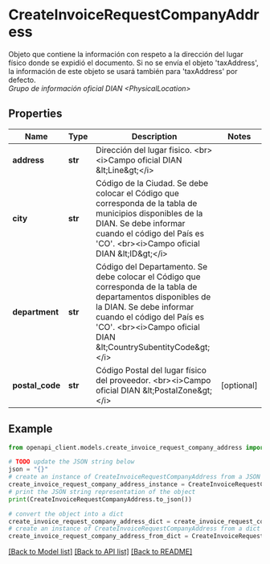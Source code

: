 # CreateInvoiceRequestCompanyAddress

Objeto que contiene la información con respeto a la dirección del lugar físico donde se expidió el documento. Si no se envía el objeto 'taxAddress', la información de este objeto se usará también para 'taxAddress' por defecto. <br><i>Grupo de información oficial DIAN &lt;PhysicalLocation&gt;</i>

## Properties

Name | Type | Description | Notes
------------ | ------------- | ------------- | -------------
**address** | **str** | Dirección del lugar fisico. &lt;br&gt;&lt;i&gt;Campo oficial DIAN &amp;lt;Line&amp;gt;&lt;/i&gt; | 
**city** | **str** | Código de la Ciudad. Se debe colocar el Código que corresponda de la tabla de municipios disponibles de la DIAN. Se debe informar cuando el código del País es &#39;CO&#39;. &lt;br&gt;&lt;i&gt;Campo oficial DIAN &amp;lt;ID&amp;gt;&lt;/i&gt; | 
**department** | **str** | Código del Departamento. Se debe colocar el Código que corresponda de la tabla de departamentos disponibles de la DIAN. Se debe informar cuando el código del País es &#39;CO&#39;. &lt;br&gt;&lt;i&gt;Campo oficial DIAN &amp;lt;CountrySubentityCode&amp;gt;&lt;/i&gt; | 
**postal_code** | **str** | Código Postal del lugar físico del proveedor. &lt;br&gt;&lt;i&gt;Campo oficial DIAN &amp;lt;PostalZone&amp;gt;&lt;/i&gt; | [optional] 

## Example

```python
from openapi_client.models.create_invoice_request_company_address import CreateInvoiceRequestCompanyAddress

# TODO update the JSON string below
json = "{}"
# create an instance of CreateInvoiceRequestCompanyAddress from a JSON string
create_invoice_request_company_address_instance = CreateInvoiceRequestCompanyAddress.from_json(json)
# print the JSON string representation of the object
print(CreateInvoiceRequestCompanyAddress.to_json())

# convert the object into a dict
create_invoice_request_company_address_dict = create_invoice_request_company_address_instance.to_dict()
# create an instance of CreateInvoiceRequestCompanyAddress from a dict
create_invoice_request_company_address_from_dict = CreateInvoiceRequestCompanyAddress.from_dict(create_invoice_request_company_address_dict)
```
[[Back to Model list]](../README.md#documentation-for-models) [[Back to API list]](../README.md#documentation-for-api-endpoints) [[Back to README]](../README.md)


